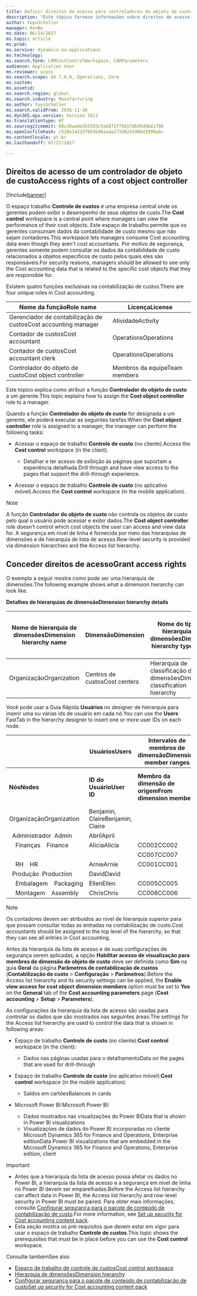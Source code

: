 ```yaml
---
title: Definir direitos de acesso para controladores do objeto de custo
description: "Este tópico fornece informações sobre direitos de acesso para controladores do objeto de custo."
author: YuyuScheller
manager: AnnBe
ms.date: 06/24/2017
ms.topic: article
ms.prod: 
ms.service: dynamics-ax-applications
ms.technology: 
ms.search.form: CAMCostControlWorkspace, CAMParameters
audience: Application User
ms.reviewer: yuyus
ms.search.scope: AX 7.0.0, Operations, Core
ms.custom: 
ms.assetid: 
ms.search.region: global
ms.search.industry: Manufacturing
ms.author: YuyuScheller
ms.search.validFrom: 2016-11-30
ms.dyn365.ops.version: Version 1611
ms.translationtype: HT
ms.sourcegitcommit: 08c38aada355583c5a6872f75b57db95d9b81786
ms.openlocfilehash: c520e14233fb03646aa4a273362e596bd1990a8c
ms.contentlocale: pt-br
ms.lasthandoff: 07/27/2017

---
```


## <a name="access-rights-of-a-cost-object-controller"></a><span data-ttu-id="a5b74-103">Direitos de acesso de um controlador de objeto de custo</span><span class="sxs-lookup"><span data-stu-id="a5b74-103">Access rights of a cost object controller</span></span>

[!include[banner](../includes/banner.md)]

<span data-ttu-id="a5b74-104">O espaço trabalho **Controle de custos** é uma empresa central onde os gerentes podem exibir o desempenho de seus objetos de custo.</span><span class="sxs-lookup"><span data-stu-id="a5b74-104">The **Cost control** workspace is a central point where managers can view the performance of their cost objects.</span></span> <span data-ttu-id="a5b74-105">Este espaço de trabalho permite que os gerentes consumam dados da contabilidade de custo mesmo que não sejam contadores.</span><span class="sxs-lookup"><span data-stu-id="a5b74-105">This workspace lets managers consume Cost accounting data even though they aren't cost accountants.</span></span> <span data-ttu-id="a5b74-106">Por motivo de segurança, gerentes somente podem consultar os dados da contabilidade de custo relacionados a objetos específicos de custo pelos quais eles são responsáveis.</span><span class="sxs-lookup"><span data-stu-id="a5b74-106">For security reasons, managers should be allowed to see only the Cost accounting data that is related to the specific cost objects that they are responsible for.</span></span>

<span data-ttu-id="a5b74-107">Existem quatro funções exclusivas na contabilização de custos.</span><span class="sxs-lookup"><span data-stu-id="a5b74-107">There are four unique roles in Cost accounting.</span></span>

| <span data-ttu-id="a5b74-108">Nome da função</span><span class="sxs-lookup"><span data-stu-id="a5b74-108">Role name</span></span>               | <span data-ttu-id="a5b74-109">Licença</span><span class="sxs-lookup"><span data-stu-id="a5b74-109">License</span></span>      |
|-------------------------|--------------|
| <span data-ttu-id="a5b74-110">Gerenciador de contabilização de custos</span><span class="sxs-lookup"><span data-stu-id="a5b74-110">Cost accounting manager</span></span> | <span data-ttu-id="a5b74-111">Atividade</span><span class="sxs-lookup"><span data-stu-id="a5b74-111">Activity</span></span>     |
| <span data-ttu-id="a5b74-112">Contador de custos</span><span class="sxs-lookup"><span data-stu-id="a5b74-112">Cost accountant</span></span>         | <span data-ttu-id="a5b74-113">Operations</span><span class="sxs-lookup"><span data-stu-id="a5b74-113">Operations</span></span>   |
| <span data-ttu-id="a5b74-114">Contador de custos</span><span class="sxs-lookup"><span data-stu-id="a5b74-114">Cost accountant clerk</span></span>   | <span data-ttu-id="a5b74-115">Operations</span><span class="sxs-lookup"><span data-stu-id="a5b74-115">Operations</span></span>   |
| <span data-ttu-id="a5b74-116">Controlador do objeto de custo</span><span class="sxs-lookup"><span data-stu-id="a5b74-116">Cost object controller</span></span>  | <span data-ttu-id="a5b74-117">Membros da equipe</span><span class="sxs-lookup"><span data-stu-id="a5b74-117">Team members</span></span> |

<span data-ttu-id="a5b74-118">Este tópico explica como atribuir a função **Controlador do objeto de custo** a um gerente.</span><span class="sxs-lookup"><span data-stu-id="a5b74-118">This topic explains how to assign the **Cost object controller** role to a manager.</span></span>

<span data-ttu-id="a5b74-119">Quando a função **Controlador do objeto de custo** for designada a um gerente, ele poderá executar as seguintes tarefas:</span><span class="sxs-lookup"><span data-stu-id="a5b74-119">When the **Cost object controller** role is assigned to a manager, the manager can perform the following tasks:</span></span>

- <span data-ttu-id="a5b74-120">Acessar o espaço de trabalho **Controle de custo** (no cliente).</span><span class="sxs-lookup"><span data-stu-id="a5b74-120">Access the **Cost control** workspace (in the client).</span></span>

    - <span data-ttu-id="a5b74-121">Detalhar e ter acesso de exibição às páginas que suportam a experiência detalhada.</span><span class="sxs-lookup"><span data-stu-id="a5b74-121">Drill through and have view access to the pages that support the drill-through experience.</span></span>

- <span data-ttu-id="a5b74-122">Acessar o espaço de trabalho **Controle de custo** (no aplicativo móvel).</span><span class="sxs-lookup"><span data-stu-id="a5b74-122">Access the **Cost control** workspace (in the mobile application).</span></span>

> [!NOTE]
> <span data-ttu-id="a5b74-123">A função **Controlador do objeto de custo** não controla os objetos de custo pelo qual o usuário pode acessar e exibir dados.</span><span class="sxs-lookup"><span data-stu-id="a5b74-123">The **Cost object controller** role doesn't control which cost objects the user can access and view data for.</span></span> <span data-ttu-id="a5b74-124">A segurança em nível de linha é fornecida por meio das hierarquias de dimensões e de hierarquia de lista de acesso.</span><span class="sxs-lookup"><span data-stu-id="a5b74-124">Row-level security is provided via dimension hierarchies and the Access list hierarchy.</span></span>

## <a name="grant-access-rights"></a><span data-ttu-id="a5b74-125">Conceder direitos de acesso</span><span class="sxs-lookup"><span data-stu-id="a5b74-125">Grant access rights</span></span>
<span data-ttu-id="a5b74-126">O exemplo a seguir mostra como pode ser uma hierarquia de dimensões.</span><span class="sxs-lookup"><span data-stu-id="a5b74-126">The following example shows what a dimension hierarchy can look like.</span></span>

<span data-ttu-id="a5b74-127">**Detalhes de hierarquias de dimensão**</span><span class="sxs-lookup"><span data-stu-id="a5b74-127">**Dimension hierarchy details**</span></span>

| <span data-ttu-id="a5b74-128">Nome de hierarquia de dimensões</span><span class="sxs-lookup"><span data-stu-id="a5b74-128">Dimension hierarchy name</span></span> | <span data-ttu-id="a5b74-129">Dimensão</span><span class="sxs-lookup"><span data-stu-id="a5b74-129">Dimension</span></span>    | <span data-ttu-id="a5b74-130">Nome do tipo de hierarquia de dimensões</span><span class="sxs-lookup"><span data-stu-id="a5b74-130">Dimension hierarchy type name</span></span>      | <span data-ttu-id="a5b74-131">Acessar hierarquia de lista</span><span class="sxs-lookup"><span data-stu-id="a5b74-131">Access list hierarchy</span></span> |
|--------------------------|--------------|------------------------------------|-----------------------|
| <span data-ttu-id="a5b74-132">Organização</span><span class="sxs-lookup"><span data-stu-id="a5b74-132">Organization</span></span>             | <span data-ttu-id="a5b74-133">Centros de custos</span><span class="sxs-lookup"><span data-stu-id="a5b74-133">Cost centers</span></span> | <span data-ttu-id="a5b74-134">Hierarquia de classificação de dimensões</span><span class="sxs-lookup"><span data-stu-id="a5b74-134">Dimension classification hierarchy</span></span> | <span data-ttu-id="a5b74-135">**Sim**</span><span class="sxs-lookup"><span data-stu-id="a5b74-135">**Yes**</span></span>               |

<span data-ttu-id="a5b74-136">Você pode usar a Guia Rápida **Usuários** no designer de hierarquia para inserir uma ou várias ids de usuário em cada nó.</span><span class="sxs-lookup"><span data-stu-id="a5b74-136">You can use the **Users** FastTab in the hierarchy designer to insert one or more user IDs on each node.</span></span>

|                                   | <span data-ttu-id="a5b74-137">Usuários</span><span class="sxs-lookup"><span data-stu-id="a5b74-137">Users</span></span>            | <span data-ttu-id="a5b74-138">Intervalos de membros de dimensão</span><span class="sxs-lookup"><span data-stu-id="a5b74-138">Dimension member ranges</span></span>   |                         |
|-----------------------------------|------------------|---------------------------|-------------------------|
| <span data-ttu-id="a5b74-139">**Nós**</span><span class="sxs-lookup"><span data-stu-id="a5b74-139">**Nodes**</span></span>                         | <span data-ttu-id="a5b74-140">**ID do Usuário**</span><span class="sxs-lookup"><span data-stu-id="a5b74-140">**User ID**</span></span>      | <span data-ttu-id="a5b74-141">**Membro da dimensão de origem**</span><span class="sxs-lookup"><span data-stu-id="a5b74-141">**From dimension member**</span></span> | <span data-ttu-id="a5b74-142">**Membro da dimensão de destino**</span><span class="sxs-lookup"><span data-stu-id="a5b74-142">**To dimension member**</span></span> |
| <span data-ttu-id="a5b74-143">Organização</span><span class="sxs-lookup"><span data-stu-id="a5b74-143">Organization</span></span>                      | <span data-ttu-id="a5b74-144">Benjamin, Claire</span><span class="sxs-lookup"><span data-stu-id="a5b74-144">Benjamin, Claire</span></span> |                           |                         |
| <span data-ttu-id="a5b74-145">&nbsp;&nbsp;Administrador</span><span class="sxs-lookup"><span data-stu-id="a5b74-145">&nbsp;&nbsp;Admin</span></span>                 | <span data-ttu-id="a5b74-146">Abril</span><span class="sxs-lookup"><span data-stu-id="a5b74-146">April</span></span>            |                           |                         |
| <span data-ttu-id="a5b74-147">&nbsp;&nbsp;&nbsp;&nbsp;Finanças</span><span class="sxs-lookup"><span data-stu-id="a5b74-147">&nbsp;&nbsp;&nbsp;&nbsp;Finance</span></span>   | <span data-ttu-id="a5b74-148">Alicia</span><span class="sxs-lookup"><span data-stu-id="a5b74-148">Alicia</span></span>           | <span data-ttu-id="a5b74-149">CC002</span><span class="sxs-lookup"><span data-stu-id="a5b74-149">CC002</span></span>                     | <span data-ttu-id="a5b74-150">CC003</span><span class="sxs-lookup"><span data-stu-id="a5b74-150">CC003</span></span>                   |
|                                   |                  | <span data-ttu-id="a5b74-151">CC007</span><span class="sxs-lookup"><span data-stu-id="a5b74-151">CC007</span></span>                     | <span data-ttu-id="a5b74-152">CC007</span><span class="sxs-lookup"><span data-stu-id="a5b74-152">CC007</span></span>                   |
| <span data-ttu-id="a5b74-153">&nbsp;&nbsp;&nbsp;&nbsp;RH</span><span class="sxs-lookup"><span data-stu-id="a5b74-153">&nbsp;&nbsp;&nbsp;&nbsp;HR</span></span>        | <span data-ttu-id="a5b74-154">Arnie</span><span class="sxs-lookup"><span data-stu-id="a5b74-154">Arnie</span></span>            | <span data-ttu-id="a5b74-155">CC001</span><span class="sxs-lookup"><span data-stu-id="a5b74-155">CC001</span></span>                     | <span data-ttu-id="a5b74-156">CC001</span><span class="sxs-lookup"><span data-stu-id="a5b74-156">CC001</span></span>                   |
| <span data-ttu-id="a5b74-157">&nbsp;&nbsp;Produção</span><span class="sxs-lookup"><span data-stu-id="a5b74-157">&nbsp;&nbsp;Production</span></span>            | <span data-ttu-id="a5b74-158">David</span><span class="sxs-lookup"><span data-stu-id="a5b74-158">David</span></span>            |                           |                         |
| <span data-ttu-id="a5b74-159">&nbsp;&nbsp;&nbsp;&nbsp;Embalagem</span><span class="sxs-lookup"><span data-stu-id="a5b74-159">&nbsp;&nbsp;&nbsp;&nbsp;Packaging</span></span> | <span data-ttu-id="a5b74-160">Ellen</span><span class="sxs-lookup"><span data-stu-id="a5b74-160">Ellen</span></span>            | <span data-ttu-id="a5b74-161">CC005</span><span class="sxs-lookup"><span data-stu-id="a5b74-161">CC005</span></span>                     | <span data-ttu-id="a5b74-162">CC005</span><span class="sxs-lookup"><span data-stu-id="a5b74-162">CC005</span></span>                   |
| <span data-ttu-id="a5b74-163">&nbsp;&nbsp;&nbsp;&nbsp;Montagem</span><span class="sxs-lookup"><span data-stu-id="a5b74-163">&nbsp;&nbsp;&nbsp;&nbsp;Assembly</span></span>  | <span data-ttu-id="a5b74-164">Chris</span><span class="sxs-lookup"><span data-stu-id="a5b74-164">Chris</span></span>            | <span data-ttu-id="a5b74-165">CC006</span><span class="sxs-lookup"><span data-stu-id="a5b74-165">CC006</span></span>                     | <span data-ttu-id="a5b74-166">CC006</span><span class="sxs-lookup"><span data-stu-id="a5b74-166">CC006</span></span>                   |

> [!NOTE]
> <span data-ttu-id="a5b74-167">Os contadores devem ser atribuídos ao nível de hierarquia superior para que possam consultar todas as entradas na contabilização de custo.</span><span class="sxs-lookup"><span data-stu-id="a5b74-167">Cost accountants should be assigned to the top level of the hierarchy, so that they can see all entries in Cost accounting.</span></span>

<span data-ttu-id="a5b74-168">Antes da hierarquia da lista de acesso e de suas configurações de segurança serem aplicadas, a opção **Habilitar acesso de visualização para membros de dimensão de objeto de custo** deve ser definida como **Sim** na guia **Geral** da página **Parâmetros de contabilização de custos** (**Contabilização de custo** > **Configuração** > **Parâmetros**).</span><span class="sxs-lookup"><span data-stu-id="a5b74-168">Before the Access list hierarchy and its security settings can be applied, the **Enable view access for cost object dimension members** option must be set to **Yes** on the **General** tab of the **Cost accounting parameters** page (**Cost accounting** > **Setup** > **Parameters**).</span></span>

<span data-ttu-id="a5b74-169">As configurações da hierarquia da lista de acesso são usadas para controlar os dados que são mostrados nas seguintes áreas:</span><span class="sxs-lookup"><span data-stu-id="a5b74-169">The settings for the Access list hierarchy are used to control the data that is shown in following areas:</span></span>

- <span data-ttu-id="a5b74-170">Espaço de trabalho **Controle de custo** (no cliente):</span><span class="sxs-lookup"><span data-stu-id="a5b74-170">**Cost control** workspace (in the client):</span></span>

    - <span data-ttu-id="a5b74-171">Dados nas páginas usadas para o detalhamento</span><span class="sxs-lookup"><span data-stu-id="a5b74-171">Data on the pages that are used for drill-through</span></span>

- <span data-ttu-id="a5b74-172">Espaço de trabalho **Controle de custo** (no aplicativo móvel):</span><span class="sxs-lookup"><span data-stu-id="a5b74-172">**Cost control** workspace (in the mobile application):</span></span>

    - <span data-ttu-id="a5b74-173">Saldos em cartões</span><span class="sxs-lookup"><span data-stu-id="a5b74-173">Balances in cards</span></span>

- <span data-ttu-id="a5b74-174">Microsoft Power BI:</span><span class="sxs-lookup"><span data-stu-id="a5b74-174">Microsoft Power BI:</span></span>

    - <span data-ttu-id="a5b74-175">Dados mostrados nas visualizações do Power BI</span><span class="sxs-lookup"><span data-stu-id="a5b74-175">Data that is shown in Power BI visualizations</span></span>
    - <span data-ttu-id="a5b74-176">Visualizações de dados do Power BI incorporadas no cliente Microsoft Dynamics 365 for Finance and Operations, Enterprise edition</span><span class="sxs-lookup"><span data-stu-id="a5b74-176">Data Power BI visualizations that are embedded in the Microsoft Dynamics 365 for Finance and Operations, Enterprise edition, client</span></span>

> [!IMPORTANT]
> - <span data-ttu-id="a5b74-177">Antes que a hierarquia da lista de acesso possa afetar os dados no Power BI, a hierarquia da lista de acesso e a segurança em nível de linha no Power BI devem ser emparelhadas.</span><span class="sxs-lookup"><span data-stu-id="a5b74-177">Before the Access list hierarchy can affect data in Power BI, the Access list hierarchy and row-level security in Power BI must be paired.</span></span> <span data-ttu-id="a5b74-178">Para obter mais informações, consulte [Configurar segurança para o pacote de conteúdo de contabilização de custo](/dynamics365/unified-operations/dev-itpro/analytics/setup-security-cost-accounting-content-pack).</span><span class="sxs-lookup"><span data-stu-id="a5b74-178">For more information, see [Set up security for Cost accounting content pack](/dynamics365/unified-operations/dev-itpro/analytics/setup-security-cost-accounting-content-pack).</span></span>
> - <span data-ttu-id="a5b74-179">Esta seção mostra os pré-requisitos que devem estar em vigor para usar o espaço de trabalho **Controle de custos**.</span><span class="sxs-lookup"><span data-stu-id="a5b74-179">This topic shows the prerequisites that must be in place before you can use the **Cost control** workspace.</span></span>

<span data-ttu-id="a5b74-180">Consulte também</span><span class="sxs-lookup"><span data-stu-id="a5b74-180">See also</span></span>

- [<span data-ttu-id="a5b74-181">Espaço de trabalho de controle de custos</span><span class="sxs-lookup"><span data-stu-id="a5b74-181">Cost control workspace</span></span>](cost-control-workspace.md)
- [<span data-ttu-id="a5b74-182">Hierarquia de dimensões</span><span class="sxs-lookup"><span data-stu-id="a5b74-182">Dimension hierarchy</span></span>](dimension-hierarchy.md)
- [<span data-ttu-id="a5b74-183">Configurar segurança para o pacote de conteúdo de contabilização de custo</span><span class="sxs-lookup"><span data-stu-id="a5b74-183">Set up security for Cost accounting content pack</span></span>](/dynamics365/unified-operations/dev-itpro/analytics/setup-security-cost-accounting-content-pack)

